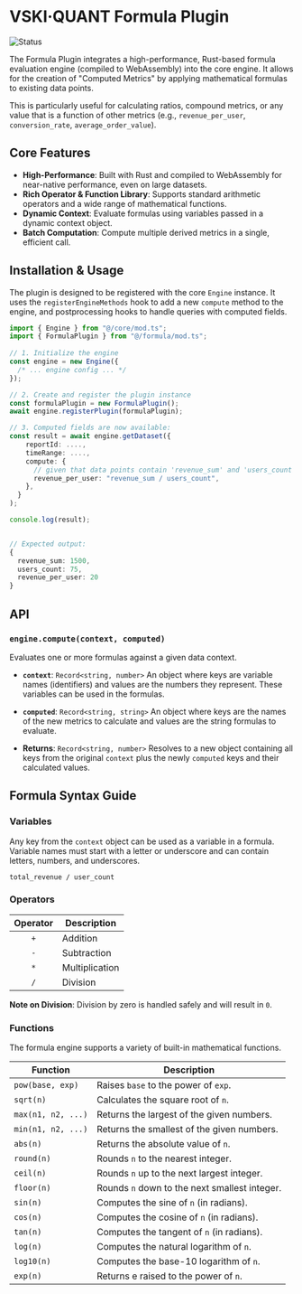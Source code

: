 # VSKI·QUANT Formula Plugin

![Status](https://img.shields.io/badge/Status-experimental-orange)

The Formula Plugin integrates a high-performance, Rust-based formula evaluation
engine (compiled to WebAssembly) into the core engine. It allows for the
creation of "Computed Metrics" by applying mathematical formulas to existing
data points.

This is particularly useful for calculating ratios, compound metrics, or any
value that is a function of other metrics (e.g., `revenue_per_user`,
`conversion_rate`, `average_order_value`).

## Core Features

- **High-Performance**: Built with Rust and compiled to WebAssembly for
  near-native performance, even on large datasets.
- **Rich Operator & Function Library**: Supports standard arithmetic operators
  and a wide range of mathematical functions.
- **Dynamic Context**: Evaluate formulas using variables passed in a dynamic
  context object.
- **Batch Computation**: Compute multiple derived metrics in a single, efficient
  call.

## Installation & Usage

The plugin is designed to be registered with the core `Engine` instance. It uses
the `registerEngineMethods` hook to add a new `compute` method to the engine,
and postprocessing hooks to handle queries with computed fields.

```typescript
import { Engine } from "@/core/mod.ts";
import { FormulaPlugin } from "@/formula/mod.ts";
 
// 1. Initialize the engine
const engine = new Engine({
  /* ... engine config ... */
});

// 2. Create and register the plugin instance
const formulaPlugin = new FormulaPlugin();
await engine.registerPlugin(formulaPlugin);

// 3. Computed fields are now available:
const result = await engine.getDataset({
    reportId: ....,
    timeRange: ....,
    compute: {
      // given that data points contain 'revenue_sum' and 'users_count':
      revenue_per_user: "revenue_sum / users_count",
    },  
  }
);

console.log(result);


// Expected output:
{
  revenue_sum: 1500,
  users_count: 75,
  revenue_per_user: 20
}
```

## API

### `engine.compute(context, computed)`

Evaluates one or more formulas against a given data context.

- **`context`**: `Record<string, number>` An object where keys are variable
  names (identifiers) and values are the numbers they represent. These variables
  can be used in the formulas.

- **`computed`**: `Record<string, string>` An object where keys are the names of
  the new metrics to calculate and values are the string formulas to evaluate.

- **Returns**: `Record<string, number>` Resolves to a new object containing all
  keys from the original `context` plus the newly `computed` keys and their
  calculated values.

## Formula Syntax Guide

### Variables

Any key from the `context` object can be used as a variable in a formula.
Variable names must start with a letter or underscore and can contain letters,
numbers, and underscores.

`total_revenue / user_count`

### Operators

| Operator | Description    |
| :------: | -------------- |
|   `+`    | Addition       |
|   `-`    | Subtraction    |
|   `*`    | Multiplication |
|   `/`    | Division       |

**Note on Division**: Division by zero is handled safely and will result in `0`.

### Functions

The formula engine supports a variety of built-in mathematical functions.

| Function           | Description                                   |
| ------------------ | --------------------------------------------- |
| `pow(base, exp)`   | Raises `base` to the power of `exp`.          |
| `sqrt(n)`          | Calculates the square root of `n`.            |
| `max(n1, n2, ...)` | Returns the largest of the given numbers.     |
| `min(n1, n2, ...)` | Returns the smallest of the given numbers.    |
| `abs(n)`           | Returns the absolute value of `n`.            |
| `round(n)`         | Rounds `n` to the nearest integer.            |
| `ceil(n)`          | Rounds `n` up to the next largest integer.    |
| `floor(n)`         | Rounds `n` down to the next smallest integer. |
| `sin(n)`           | Computes the sine of `n` (in radians).        |
| `cos(n)`           | Computes the cosine of `n` (in radians).      |
| `tan(n)`           | Computes the tangent of `n` (in radians).     |
| `log(n)`           | Computes the natural logarithm of `n`.        |
| `log10(n)`         | Computes the base-10 logarithm of `n`.        |
| `exp(n)`           | Returns e raised to the power of `n`.         |
